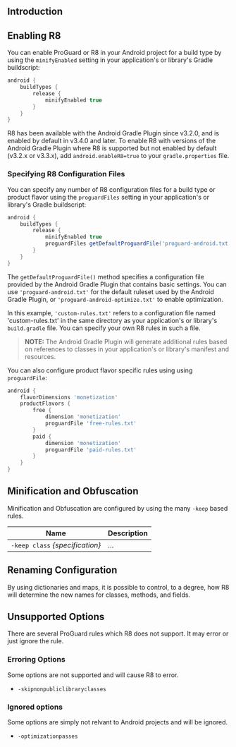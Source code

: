 ## Introduction

## Enabling R8

You can enable ProGuard or R8 in your Android project for a build type by using the `minifyEnabled` setting in your application's or library's Gradle buildscript:

```gradle
android {
    buildTypes {
        release {
            minifyEnabled true
        } 
    } 
}
```

R8 has been available with the Android Gradle Plugin since v3.2.0, and is enabled by default in v3.4.0 and later.
To enable R8 with versions of the Android Gradle Plugin where R8 is supported but not enabled by default (v3.2.x or v3.3.x), add `android.enableR8=true` to your `gradle.properties` file.

### Specifying R8 Configuration Files

You can specify any number of R8 configuration files for a build type or product flavor using the `proguardFiles` setting in your application's or library's Gradle buildscript:

```gradle
android {
    buildTypes {
        release {
            minifyEnabled true
            proguardFiles getDefaultProguardFile('proguard-android.txt'), 'custom-rules.txt' 
        } 
    }
}
```

The `getDefaultProguardFile()` method specifies a configuration file provided by the Android Gradle Plugin that contains basic settings.
You can use `'proguard-android.txt'` for the default ruleset used by the Android Gradle Plugin, or `'proguard-android-optimize.txt'` to enable optimization.

In this example, `'custom-rules.txt'` refers to a configuration file named 'custom-rules.txt' in the same directory as your application's or library's `build.gradle` file.
You can specify your own R8 rules in such a file.

>**NOTE:** The Android Gradle Plugin will generate additional rules based on references to classes in your application's or library's manifest and resources.

You can also configure product flavor specific rules using using `proguardFile`:

```gradle
android {
    flavorDimensions 'monetization'
    productFlavors {
        free {
            dimension 'monetization'
            proguardFile 'free-rules.txt' 
        }
        paid {
            dimension 'monetization'
            proguardFile 'paid-rules.txt' 
        }
    }
}
```

## Minification and Obfuscation

Minification and Obfuscation are configured by using the many  `-keep` based rules.

|                       Name               |        Description                                 |
|------------------------------------------|----------------------------------------------------|
| `-keep class` *{specification}*          | ...                                                |

## Renaming Configuration

By using dictionaries and maps, it is possible to control, to a degree, how R8 will determine the new names for classes, methods, and fields.

## Unsupported Options

There are several ProGuard rules which R8 does not support.  It may error or just ignore the rule.

### Erroring Options

Some options are not supported and will cause R8 to error. 

* `-skipnonpubliclibraryclasses`


### Ignored options

Some options are simply not relvant to Android projects and will be ignored.

* `-optimizationpasses`



